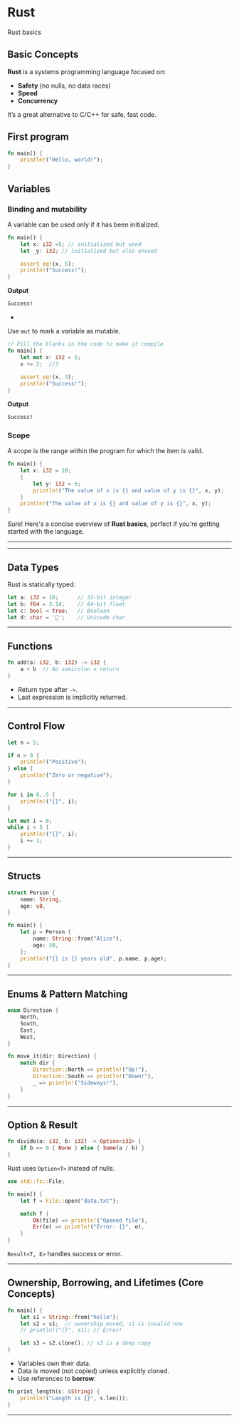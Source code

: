 # Rust
Rust basics





## Basic Concepts

**Rust** is a systems programming language focused on:

- **Safety** (no nulls, no data races)
- **Speed**
- **Concurrency**

It’s a great alternative to C/C++ for safe, fast code.

## First program

```rust
fn main() {
    println!("Hello, world!");
}
```





## Variables

### Binding and mutability 

A variable can be used only if it has been initialized.

```rust
fn main() {
    let x: i32 =5; // initialized but used
    let _y: i32; // initialized but also unused

    assert_eq!(x, 5);
    println!("Success!");
}
```

**Output**

```cmd
Success!
```



- 

 Use `mut` to mark a variable as mutable.

```rust
// Fill the blanks in the code to make it compile
fn main() {
    let mut x: i32 = 1;
    x += 2;  //3
    
    assert_eq!(x, 3);
    println!("Success!");
}
```

**Output**

```cmd
Success!
```



### Scope

A scope is the range within the program for which the item is valid.



```rust
fn main() {
    let x: i32 = 10;
    {
        let y: i32 = 5;
        println!("The value of x is {} and value of y is {}", x, y);
    }
    println!("The value of x is {} and value of y is {}", x, y); 
}
```







Sure! Here's a concise overview of **Rust basics**, perfect if you're getting started with the language.

------



------

## **Data Types**

Rust is statically typed:

```rust
let a: i32 = 10;      // 32-bit integer
let b: f64 = 3.14;    // 64-bit float
let c: bool = true;   // Boolean
let d: char = '🦀';    // Unicode char
```

------

## Functions

```rust
fn add(a: i32, b: i32) -> i32 {
    a + b  // No semicolon = return
}
```

- Return type after `->`.
- Last expression is implicitly returned.

------

## **Control Flow**

```rust
let n = 5;

if n > 0 {
    println!("Positive");
} else {
    println!("Zero or negative");
}

for i in 0..5 {
    println!("{}", i);
}

let mut i = 0;
while i < 5 {
    println!("{}", i);
    i += 1;
}
```

------

## **Structs**

```rust
struct Person {
    name: String,
    age: u8,
}

fn main() {
    let p = Person {
        name: String::from("Alice"),
        age: 30,
    };
    println!("{} is {} years old", p.name, p.age);
}
```

------

## **Enums & Pattern Matching**

```rust
enum Direction {
    North,
    South,
    East,
    West,
}

fn move_it(dir: Direction) {
    match dir {
        Direction::North => println!("Up!"),
        Direction::South => println!("Down!"),
        _ => println!("Sideways!"),
    }
}
```

------

## **Option & Result**

```rust
fn divide(a: i32, b: i32) -> Option<i32> {
    if b == 0 { None } else { Some(a / b) }
}
```

Rust uses `Option<T>` instead of nulls.

```rust
use std::fs::File;

fn main() {
    let f = File::open("data.txt");

    match f {
        Ok(file) => println!("Opened file"),
        Err(e) => println!("Error: {}", e),
    }
}
```

`Result<T, E>` handles success or error.

------

## **Ownership, Borrowing, and Lifetimes (Core Concepts)**

```rust
fn main() {
    let s1 = String::from("hello");
    let s2 = s1;  // ownership moved, s1 is invalid now
    // println!("{}", s1); // Error!

    let s3 = s2.clone(); // s3 is a deep copy
}
```

- Variables own their data.
- Data is moved (not copied) unless explicitly cloned.
- Use references to **borrow**:

```rust
fn print_length(s: &String) {
    println!("Length is {}", s.len());
}
```

------

